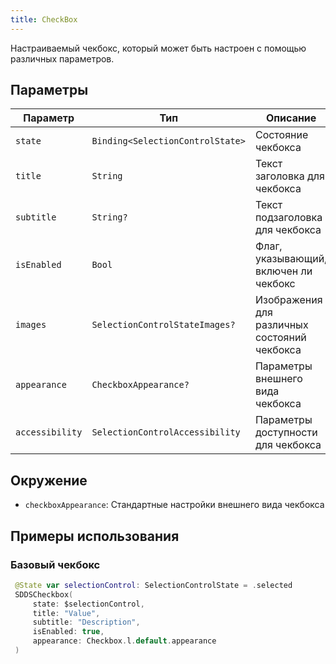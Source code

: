 ```yaml
---
title: CheckBox
---
```


Настраиваемый чекбокс, который может быть настроен с помощью различных параметров.

## Параметры

| Параметр | Тип | Описание |
|----------|-----|-----------|
| `state` | `Binding<SelectionControlState>` | Состояние чекбокса |
| `title` | `String` | Текст заголовка для чекбокса |
| `subtitle` | `String?` | Текст подзаголовка для чекбокса |
| `isEnabled` | `Bool` | Флаг, указывающий, включен ли чекбокс |
| `images` | `SelectionControlStateImages?` | Изображения для различных состояний чекбокса |
| `appearance` | `CheckboxAppearance?` | Параметры внешнего вида чекбокса |
| `accessibility` | `SelectionControlAccessibility` | Параметры доступности для чекбокса |

## Окружение
- `checkboxAppearance`: Стандартные настройки внешнего вида чекбокса

## Примеры использования

### Базовый чекбокс

```swift
 @State var selectionControl: SelectionControlState = .selected
 SDDSCheckbox(
     state: $selectionControl,
     title: "Value",
     subtitle: "Description",
     isEnabled: true,
     appearance: Checkbox.l.default.appearance
 )
```
